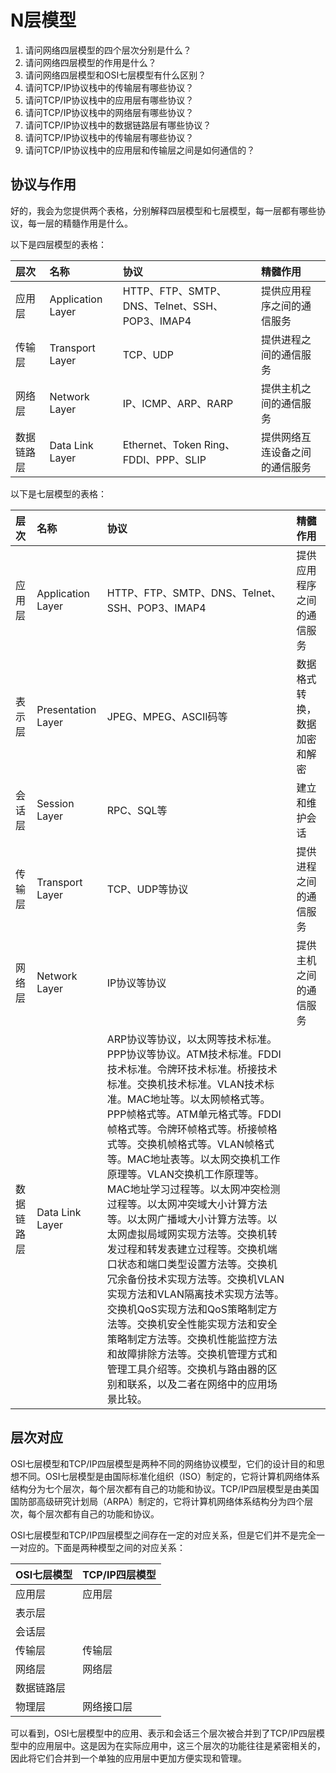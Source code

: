 # N层模型

1. 请问网络四层模型的四个层次分别是什么？
2. 请问网络四层模型的作用是什么？
3. 请问网络四层模型和OSI七层模型有什么区别？
4. 请问TCP/IP协议栈中的传输层有哪些协议？
5. 请问TCP/IP协议栈中的应用层有哪些协议？
6. 请问TCP/IP协议栈中的网络层有哪些协议？
7. 请问TCP/IP协议栈中的数据链路层有哪些协议？
8. 请问TCP/IP协议栈中的传输层有哪些协议？
9. 请问TCP/IP协议栈中的应用层和传输层之间是如何通信的？

## 协议与作用

好的，我会为您提供两个表格，分别解释四层模型和七层模型，每一层都有哪些协议，每一层的精髓作用是什么。

以下是四层模型的表格：

| 层次       | 名称              | 协议                                           | 精髓作用                       |
| :--------- | :---------------- | :--------------------------------------------- | :----------------------------- |
| 应用层     | Application Layer | HTTP、FTP、SMTP、DNS、Telnet、SSH、POP3、IMAP4 | 提供应用程序之间的通信服务     |
| 传输层     | Transport Layer   | TCP、UDP                                       | 提供进程之间的通信服务         |
| 网络层     | Network Layer     | IP、ICMP、ARP、RARP                            | 提供主机之间的通信服务         |
| 数据链路层 | Data Link Layer   | Ethernet、Token Ring、FDDI、PPP、SLIP          | 提供网络互连设备之间的通信服务 |

以下是七层模型的表格：

| 层次       | 名称               | 协议                                                         | 精髓作用                     |
| :--------- | :----------------- | :----------------------------------------------------------- | :--------------------------- |
| 应用层     | Application Layer  | HTTP、FTP、SMTP、DNS、Telnet、SSH、POP3、IMAP4               | 提供应用程序之间的通信服务   |
| 表示层     | Presentation Layer | JPEG、MPEG、ASCII码等                                        | 数据格式转换，数据加密和解密 |
| 会话层     | Session Layer      | RPC、SQL等                                                   | 建立和维护会话               |
| 传输层     | Transport Layer    | TCP、UDP等协议                                               | 提供进程之间的通信服务       |
| 网络层     | Network Layer      | IP协议等协议                                                 | 提供主机之间的通信服务       |
| 数据链路层 | Data Link Layer    | ARP协议等协议，以太网等技术标准。PPP协议等协议。ATM技术标准。FDDI技术标准。令牌环技术标准。桥接技术标准。交换机技术标准。VLAN技术标准。MAC地址等。以太网帧格式等。PPP帧格式等。ATM单元格式等。FDDI帧格式等。令牌环帧格式等。桥接帧格式等。交换机帧格式等。VLAN帧格式等。MAC地址表等。以太网交换机工作原理等。VLAN交换机工作原理等。MAC地址学习过程等。以太网冲突检测过程等。以太网冲突域大小计算方法等。以太网广播域大小计算方法等。以太网虚拟局域网实现方法等。交换机转发过程和转发表建立过程等。交换机端口状态和端口类型设置方法等。交换机冗余备份技术实现方法等。交换机VLAN实现方法和VLAN隔离技术实现方法等。交换机QoS实现方法和QoS策略制定方法等。交换机安全性能实现方法和安全策略制定方法等。交换机性能监控方法和故障排除方法等。交换机管理方式和管理工具介绍等。交换机与路由器的区别和联系，以及二者在网络中的应用场景比较。 |                              |



## 层次对应

OSI七层模型和TCP/IP四层模型是两种不同的网络协议模型，它们的设计目的和思想不同。OSI七层模型是由国际标准化组织（ISO）制定的，它将计算机网络体系结构分为七个层次，每个层次都有自己的功能和协议。TCP/IP四层模型是由美国国防部高级研究计划局（ARPA）制定的，它将计算机网络体系结构分为四个层次，每个层次都有自己的功能和协议。

OSI七层模型和TCP/IP四层模型之间存在一定的对应关系，但是它们并不是完全一一对应的。下面是两种模型之间的对应关系：

| OSI七层模型 | TCP/IP四层模型 |
| :---------- | :------------- |
| 应用层      | 应用层         |
| 表示层      |                |
| 会话层      |                |
| 传输层      | 传输层         |
| 网络层      | 网络层         |
| 数据链路层  |                |
| 物理层      | 网络接口层     |

可以看到，OSI七层模型中的应用、表示和会话三个层次被合并到了TCP/IP四层模型中的应用层中。这是因为在实际应用中，这三个层次的功能往往是紧密相关的，因此将它们合并到一个单独的应用层中更加方便实现和管理。

